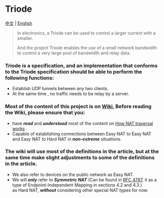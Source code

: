 # Triode
<a href="README.MD">中文</a> | <a href="README_EN.MD">English</a>

> In electronics, a Triode can be used to control a larger current with a smaller.
> 
> And the project Triode enables the use of a small network bandwidth to control a very large pool of bandwidth and relay data.

### Triode is a specification, and an implementation that conforms to the Triode specification should be able to perform the following functions:

* Establish UDP tunnels between any two clients.
* At the same time , no traffic needs to be relay by a server.

### Most of the content of this project is on [Wiki](https://github.com/Xor7Studio/Bandwidth-Capacity-Protocol/wiki), Before reading the Wiki, please ensure that you:
* have **_read_** and **_understood_** most of the content on [How NAT traversal works](https://tailscale.com/blog/how-nat-traversal-works/) .
* Capable of establishing connections between Easy NAT to Easy NAT and Easy NAT to Hard NAT in **_non-extreme_** situations.

### The wiki will use most of the definitions in the article, but at the same time make slight adjustments to some of the definitions in the article.
* We also refer to devices on the public network as Easy NAT.
* We will **_only_** refer to **_Symmetric NAT_** (Can be found in [RFC 4787](https://www.rfc-editor.org/rfc/rfc4787), it as a type of Endpoint-Independent Mapping in sections 4.2 and 4.3.)   
as Hard NAT, **_without_** considering other special NAT types for now.

